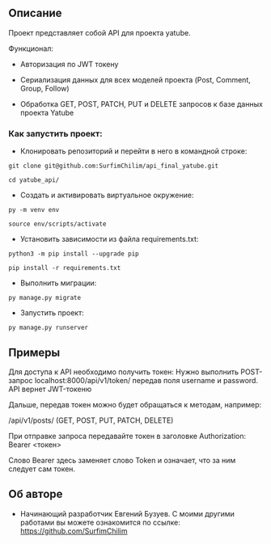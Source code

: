 ## Описание

Проект представляет собой API для проекта yatube.

Функционал:
- Авторизация по JWT токену

- Сериализация данных для всех моделей проекта (Post, Comment, Group, Follow)

- Обработка GET, POST, PATCH, PUT и DELETE запросов к базе данных проекта Yatube


### Как запустить проект:

- Клонировать репозиторий и перейти в него в командной строке:

```
git clone git@github.com:SurfimChilim/api_final_yatube.git
```

```
cd yatube_api/
```

- Cоздать и активировать виртуальное окружение:

```
py -m venv env
```

```
source env/scripts/activate
```

- Установить зависимости из файла requirements.txt:

```
python3 -m pip install --upgrade pip
```

```
pip install -r requirements.txt
```

- Выполнить миграции:

```
py manage.py migrate
```

- Запустить проект:

```
py manage.py runserver
```

## Примеры

Для доступа к API необходимо получить токен: 
Нужно выполнить POST-запрос localhost:8000/api/v1/token/ передав поля username и password. API вернет JWT-токеню

Дальше, передав токен можно будет обращаться к методам, например: 

/api/v1/posts/ (GET, POST, PUT, PATCH, DELETE)

При отправке запроса передавайте токен в заголовке Authorization: Bearer <токен>

Слово Bearer здесь заменяет слово Token и означает, что за ним следует сам токен.

## Об авторе

- Начинающий разработчик Евгений Бузуев. С моими другими работами вы можете ознакомится по ссылке: https://github.com/SurfimChilim
